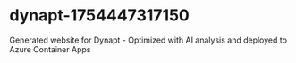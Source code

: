 # dynapt-1754447317150
Generated website for Dynapt - Optimized with AI analysis and deployed to Azure Container Apps
